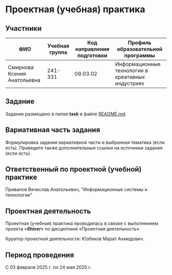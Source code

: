 # Проектная (учебная) практика

## Участники

|          ФИО                | Учебная группа | Код направления подготовки | Профиль образовательной программы                |
|-----------------------------|----------------|----------------------------|--------------------------------------------------|
| Смирнова Ксения Анатольевна | 241-331        | 09.03.02                   | Информационные технологии в креативных индустриях|

## Задание

Задание размещено в папке **task** в файле [README.md](task/README.md).

## Вариативная часть задания

Формулировка задания вариативной части и выбранная тематика (если есть). Приведите также дополнительные ссылки на источники задания (если есть).

## Ответственный по проектной (учебной) практике

Привалов Вячеслав Анатольевич, "Информационные системы и технологии"

## Проектная деятельность

Проектная (учебная) практика проводилась в связке с выполнением проекта «***Shiver***» по дисциплине «Проектная деятельность».

Куратор проектной деятельности: Юзбеков Марат Ахмедович.

## Период проведения

С 03 февраля 2025 г. по 24 мая 2025 г.
